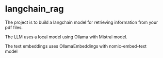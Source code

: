 # langchain_rag

The project is to build a langchain model for retrieving information from your pdf files.

The LLM uses a local model using Ollama with Mistral model.

The text embeddings uses OllamaEmbeddings with nomic-embed-text model
